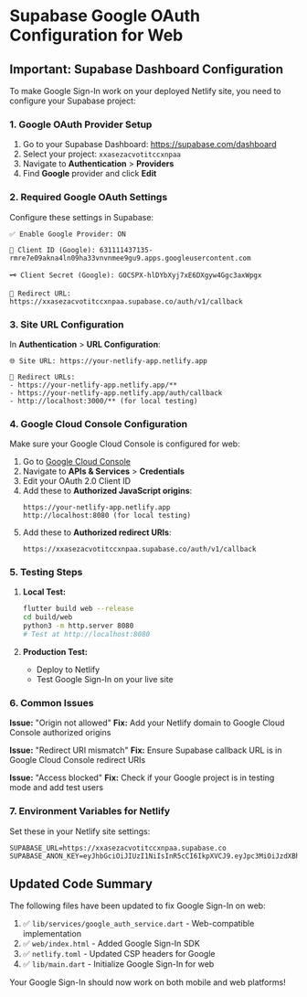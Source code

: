# Supabase Google OAuth Configuration for Web

## Important: Supabase Dashboard Configuration

To make Google Sign-In work on your deployed Netlify site, you need to configure your Supabase project:

### 1. **Google OAuth Provider Setup**

1. Go to your Supabase Dashboard: https://supabase.com/dashboard
2. Select your project: `xxasezacvotitccxnpaa`
3. Navigate to **Authentication** > **Providers**
4. Find **Google** provider and click **Edit**

### 2. **Required Google OAuth Settings**

Configure these settings in Supabase:

```
✅ Enable Google Provider: ON

🔑 Client ID (Google): 631111437135-rmre7e09akna4ln09ha33vnvnmee9gu9.apps.googleusercontent.com

🗝️ Client Secret (Google): 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

🔄 Redirect URL: https://xxasezacvotitccxnpaa.supabase.co/auth/v1/callback
```

### 3. **Site URL Configuration**

In **Authentication** > **URL Configuration**:

```
🌐 Site URL: https://your-netlify-app.netlify.app

📝 Redirect URLs: 
- https://your-netlify-app.netlify.app/**
- https://your-netlify-app.netlify.app/auth/callback
- http://localhost:3000/** (for local testing)
```

### 4. **Google Cloud Console Configuration**

Make sure your Google Cloud Console is configured for web:

1. Go to [Google Cloud Console](https://console.cloud.google.com/)
2. Navigate to **APIs & Services** > **Credentials**
3. Edit your OAuth 2.0 Client ID
4. Add these to **Authorized JavaScript origins**:
   ```
   https://your-netlify-app.netlify.app
   http://localhost:8080 (for local testing)
   ```
5. Add these to **Authorized redirect URIs**:
   ```
   https://xxasezacvotitccxnpaa.supabase.co/auth/v1/callback
   ```

### 5. **Testing Steps**

1. **Local Test:**
   ```bash
   flutter build web --release
   cd build/web
   python3 -m http.server 8080
   # Test at http://localhost:8080
   ```

2. **Production Test:**
   - Deploy to Netlify
   - Test Google Sign-In on your live site

### 6. **Common Issues**

**Issue:** "Origin not allowed"
**Fix:** Add your Netlify domain to Google Cloud Console authorized origins

**Issue:** "Redirect URI mismatch" 
**Fix:** Ensure Supabase callback URL is in Google Cloud Console redirect URIs

**Issue:** "Access blocked"
**Fix:** Check if your Google project is in testing mode and add test users

### 7. **Environment Variables for Netlify**

Set these in your Netlify site settings:

```
SUPABASE_URL=https://xxasezacvotitccxnpaa.supabase.co
SUPABASE_ANON_KEY=eyJhbGciOiJIUzI1NiIsInR5cCI6IkpXVCJ9.eyJpc3MiOiJzdXBhYmFzZSIsInJlZiI6Inh4YXNlemFjdm90aXRjY3hucGFhIiwicm9sZSI6ImFub24iLCJpYXQiOjE3NDg1ODE3MTIsImV4cCI6MjA2NDE1NzcxMn0.aUygIOPiI1HqFwKifXGYIolzeIQGbpjzGCC861LHRS4
```

## Updated Code Summary

The following files have been updated to fix Google Sign-In on web:

1. ✅ `lib/services/google_auth_service.dart` - Web-compatible implementation
2. ✅ `web/index.html` - Added Google Sign-In SDK
3. ✅ `netlify.toml` - Updated CSP headers for Google
4. ✅ `lib/main.dart` - Initialize Google Sign-In for web

Your Google Sign-In should now work on both mobile and web platforms!
